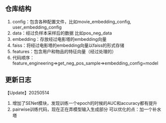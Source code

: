 ## 仓库结构
1. config：包含各种配置文件，比如movie_embedding_config, user_embedding_config
2. data：经过负样本采样后的数据 比如pos_neg_data
3. embedding：存放经过电影塔的embedding向量
4. faiss：将经过电影塔的embedding向量以faiss的形式存储
5. features：包含用户和物品的特征向量（经过处理的）
6. 代码顺序：feature_engineering=>get_neg_pos_sample=>embedding_config=model

## 更新日志
【Update】20250514
1. 增加了SENet模块，发现训练一个epoch的时候的AUC和accuracy都有提升
2. pairwise训练代码，现在正在弄模型输入生成部分
可以优化的点：加一个补水塔
